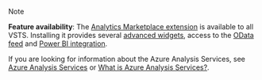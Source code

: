 
> [!NOTE]  
> **Feature availability**: The [Analytics Marketplace extension](https://marketplace.visualstudio.com/items?itemName=ms.vss-analytics) is available to all VSTS. Installing it provides several [advanced widgets](/vsts/report/analytics/analytics-widgets-vsts), access to the [OData feed](/vsts/report/extend-analytics/index) and [Power BI integration](/vsts/report/powerbi/index).
> 
> If you are looking for information about the Azure Analysis Services, see 
> [Azure Analysis Services](https://azure.microsoft.com/services/analysis-services/) or [What is Azure Analysis Services?](https://docs.microsoft.com/en-us/azure/analysis-services/analysis-services-overview).

